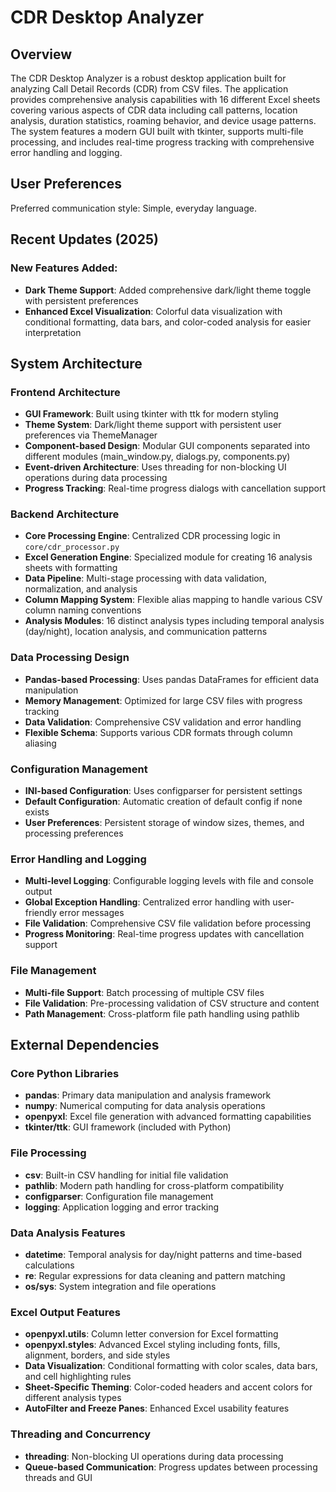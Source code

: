 # CDR Desktop Analyzer

## Overview

The CDR Desktop Analyzer is a robust desktop application built for analyzing Call Detail Records (CDR) from CSV files. The application provides comprehensive analysis capabilities with 16 different Excel sheets covering various aspects of CDR data including call patterns, location analysis, duration statistics, roaming behavior, and device usage patterns. The system features a modern GUI built with tkinter, supports multi-file processing, and includes real-time progress tracking with comprehensive error handling and logging.

## User Preferences

Preferred communication style: Simple, everyday language.

## Recent Updates (2025)

### New Features Added:
- **Dark Theme Support**: Added comprehensive dark/light theme toggle with persistent preferences
- **Enhanced Excel Visualization**: Colorful data visualization with conditional formatting, data bars, and color-coded analysis for easier interpretation

## System Architecture

### Frontend Architecture
- **GUI Framework**: Built using tkinter with ttk for modern styling
- **Theme System**: Dark/light theme support with persistent user preferences via ThemeManager
- **Component-based Design**: Modular GUI components separated into different modules (main_window.py, dialogs.py, components.py)
- **Event-driven Architecture**: Uses threading for non-blocking UI operations during data processing
- **Progress Tracking**: Real-time progress dialogs with cancellation support

### Backend Architecture
- **Core Processing Engine**: Centralized CDR processing logic in `core/cdr_processor.py`
- **Excel Generation Engine**: Specialized module for creating 16 analysis sheets with formatting
- **Data Pipeline**: Multi-stage processing with data validation, normalization, and analysis
- **Column Mapping System**: Flexible alias mapping to handle various CSV column naming conventions
- **Analysis Modules**: 16 distinct analysis types including temporal analysis (day/night), location analysis, and communication patterns

### Data Processing Design
- **Pandas-based Processing**: Uses pandas DataFrames for efficient data manipulation
- **Memory Management**: Optimized for large CSV files with progress tracking
- **Data Validation**: Comprehensive CSV validation and error handling
- **Flexible Schema**: Supports various CDR formats through column aliasing

### Configuration Management
- **INI-based Configuration**: Uses configparser for persistent settings
- **Default Configuration**: Automatic creation of default config if none exists
- **User Preferences**: Persistent storage of window sizes, themes, and processing preferences

### Error Handling and Logging
- **Multi-level Logging**: Configurable logging levels with file and console output
- **Global Exception Handling**: Centralized error handling with user-friendly error messages
- **File Validation**: Comprehensive CSV file validation before processing
- **Progress Monitoring**: Real-time progress updates with cancellation support

### File Management
- **Multi-file Support**: Batch processing of multiple CSV files
- **File Validation**: Pre-processing validation of CSV structure and content
- **Path Management**: Cross-platform file path handling using pathlib

## External Dependencies

### Core Python Libraries
- **pandas**: Primary data manipulation and analysis framework
- **numpy**: Numerical computing for data analysis operations
- **openpyxl**: Excel file generation with advanced formatting capabilities
- **tkinter/ttk**: GUI framework (included with Python)

### File Processing
- **csv**: Built-in CSV handling for initial file validation
- **pathlib**: Modern path handling for cross-platform compatibility
- **configparser**: Configuration file management
- **logging**: Application logging and error tracking

### Data Analysis Features
- **datetime**: Temporal analysis for day/night patterns and time-based calculations
- **re**: Regular expressions for data cleaning and pattern matching
- **os/sys**: System integration and file operations

### Excel Output Features
- **openpyxl.utils**: Column letter conversion for Excel formatting
- **openpyxl.styles**: Advanced Excel styling including fonts, fills, alignment, borders, and side styles
- **Data Visualization**: Conditional formatting with color scales, data bars, and cell highlighting rules
- **Sheet-Specific Theming**: Color-coded headers and accent colors for different analysis types
- **AutoFilter and Freeze Panes**: Enhanced Excel usability features

### Threading and Concurrency
- **threading**: Non-blocking UI operations during data processing
- **Queue-based Communication**: Progress updates between processing threads and GUI